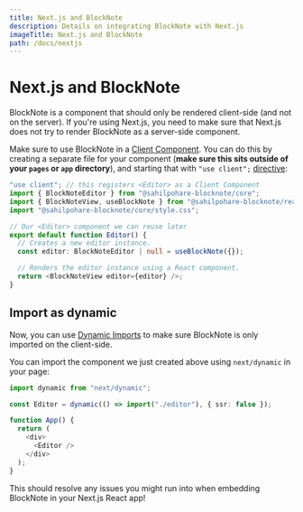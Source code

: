 ```yaml
---
title: Next.js and BlockNote
description: Details on integrating BlockNote with Next.js
imageTitle: Next.js and BlockNote
path: /docs/nextjs
---
```


# Next.js and BlockNote

BlockNote is a component that should only be rendered client-side (and not on the server). If you're using Next.js, you need to make sure that Next.js does not try to render BlockNote as a server-side component.

Make sure to use BlockNote in a [Client Component](https://nextjs.org/docs/getting-started/react-essentials#client-components). You can do this by creating a separate file for your component (**make sure this sits outside of your `pages` or `app` directory**), and starting that with `"use client";` [directive](https://react.dev/reference/react/use-client):

```typescript
"use client"; // this registers <Editor> as a Client Component
import { BlockNoteEditor } from "@sahilpohare-blocknote/core";
import { BlockNoteView, useBlockNote } from "@sahilpohare-blocknote/react";
import "@sahilpohare-blocknote/core/style.css";

// Our <Editor> component we can reuse later
export default function Editor() {
  // Creates a new editor instance.
  const editor: BlockNoteEditor | null = useBlockNote({});

  // Renders the editor instance using a React component.
  return <BlockNoteView editor={editor} />;
}
```

## Import as dynamic

Now, you can use [Dynamic Imports](https://nextjs.org/docs/pages/building-your-application/optimizing/lazy-loading) to make sure BlockNote is only imported on the client-side.

You can import the component we just created above using `next/dynamic` in your page:

```typescript
import dynamic from "next/dynamic";

const Editor = dynamic(() => import("./editor"), { ssr: false });

function App() {
  return (
    <div>
      <Editor />
    </div>
  );
}
```

This should resolve any issues you might run into when embedding BlockNote in your Next.js React app!
